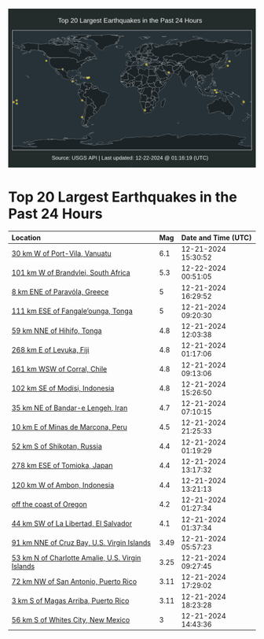 ![Map](./map.png)

# Top 20 Largest Earthquakes in the Past 24 Hours

| Location | Mag | Date and Time (UTC) |
|:---|:---|:---|
| [30 km W of Port-Vila, Vanuatu](https://earthquake.usgs.gov/earthquakes/eventpage/us7000p0lv) | 6.1 | 12-21-2024 15:30:52 |
| [101 km W of Brandvlei, South Africa](https://earthquake.usgs.gov/earthquakes/eventpage/us7000p0n9) | 5.3 | 12-22-2024 00:51:05 |
| [8 km ENE of Paravóla, Greece](https://earthquake.usgs.gov/earthquakes/eventpage/us7000p0m4) | 5 | 12-21-2024 16:29:52 |
| [111 km ESE of Fangale’ounga, Tonga](https://earthquake.usgs.gov/earthquakes/eventpage/us7000p0ks) | 5 | 12-21-2024 09:20:30 |
| [59 km NNE of Hihifo, Tonga](https://earthquake.usgs.gov/earthquakes/eventpage/us7000p0l5) | 4.8 | 12-21-2024 12:03:38 |
| [268 km E of Levuka, Fiji](https://earthquake.usgs.gov/earthquakes/eventpage/us7000p0ip) | 4.8 | 12-21-2024 01:17:06 |
| [161 km WSW of Corral, Chile](https://earthquake.usgs.gov/earthquakes/eventpage/us7000p0kp) | 4.8 | 12-21-2024 09:13:06 |
| [102 km SE of Modisi, Indonesia](https://earthquake.usgs.gov/earthquakes/eventpage/us7000p0lu) | 4.8 | 12-21-2024 15:26:50 |
| [35 km NE of Bandar-e Lengeh, Iran](https://earthquake.usgs.gov/earthquakes/eventpage/us7000p0kc) | 4.7 | 12-21-2024 07:10:15 |
| [10 km E of Minas de Marcona, Peru](https://earthquake.usgs.gov/earthquakes/eventpage/us7000p0mw) | 4.5 | 12-21-2024 21:25:33 |
| [52 km S of Shikotan, Russia](https://earthquake.usgs.gov/earthquakes/eventpage/us7000p0it) | 4.4 | 12-21-2024 01:19:29 |
| [278 km ESE of Tomioka, Japan](https://earthquake.usgs.gov/earthquakes/eventpage/us7000p0lb) | 4.4 | 12-21-2024 13:17:32 |
| [120 km W of Ambon, Indonesia](https://earthquake.usgs.gov/earthquakes/eventpage/us7000p0la) | 4.4 | 12-21-2024 13:21:13 |
| [off the coast of Oregon](https://earthquake.usgs.gov/earthquakes/eventpage/us7000p0ix) | 4.2 | 12-21-2024 01:27:34 |
| [44 km SW of La Libertad, El Salvador](https://earthquake.usgs.gov/earthquakes/eventpage/us7000p0iu) | 4.1 | 12-21-2024 01:37:34 |
| [91 km NNE of Cruz Bay, U.S. Virgin Islands](https://earthquake.usgs.gov/earthquakes/eventpage/pr2024356000) | 3.49 | 12-21-2024 05:57:23 |
| [53 km N of Charlotte Amalie, U.S. Virgin Islands](https://earthquake.usgs.gov/earthquakes/eventpage/pr71469013) | 3.25 | 12-21-2024 09:27:45 |
| [72 km NW of San Antonio, Puerto Rico](https://earthquake.usgs.gov/earthquakes/eventpage/pr71469043) | 3.11 | 12-21-2024 17:29:02 |
| [3 km S of Magas Arriba, Puerto Rico](https://earthquake.usgs.gov/earthquakes/eventpage/pr71469058) | 3.11 | 12-21-2024 18:23:28 |
| [56 km S of Whites City, New Mexico](https://earthquake.usgs.gov/earthquakes/eventpage/tx2024yzss) | 3 | 12-21-2024 14:43:36 |
